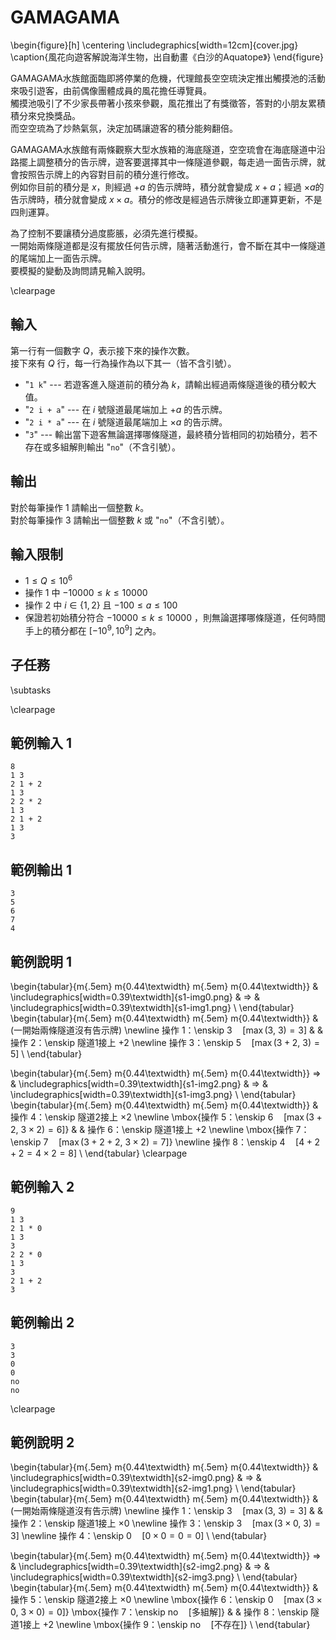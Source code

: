# GAMAGAMA

\begin{figure}[h]
\centering
\includegraphics[width=12cm]{cover.jpg}
\caption{風花向遊客解說海洋生物，出自動畫《白沙的Aquatope》}
\end{figure}

GAMAGAMA水族館面臨即將停業的危機，代理館長空空琉決定推出觸摸池的活動來吸引遊客，由前偶像團體成員的風花擔任導覽員。  
觸摸池吸引了不少家長帶著小孩來參觀，風花推出了有獎徵答，答對的小朋友累積積分來兌換獎品。  
而空空琉為了炒熱氣氛，決定加碼讓遊客的積分能夠翻倍。  

GAMAGAMA水族館有兩條觀察大型水族箱的海底隧道，空空琉會在海底隧道中沿路擺上調整積分的告示牌，遊客要選擇其中一條隧道參觀，每走過一面告示牌，就會按照告示牌上的內容對目前的積分進行修改。  
例如你目前的積分是 $x$，則經過 $+a$ 的告示牌時，積分就會變成 $x+a$；經過 $\times a$的告示牌時，積分就會變成 $x \times a$。積分的修改是經過告示牌後立即運算更新，不是四則運算。  

為了控制不要讓積分過度膨脹，必須先進行模擬。  
一開始兩條隧道都是沒有擺放任何告示牌，隨著活動進行，會不斷在其中一條隧道的尾端加上一面告示牌。  
要模擬的變動及詢問請見輸入說明。  

\clearpage

## 輸入
第一行有一個數字 $Q$，表示接下來的操作次數。  
接下來有 $Q$ 行，每一行為操作為以下其一（皆不含引號）。  

 - "`1 k`" --- 若遊客進入隧道前的積分為 $k$，請輸出經過兩條隧道後的積分較大值。
 - "`2 i + a`" --- 在 $i$ 號隧道最尾端加上 $+a$ 的告示牌。
 - "`2 i * a`" --- 在 $i$ 號隧道最尾端加上 $\times a$ 的告示牌。
 - "`3`" --- 輸出當下遊客無論選擇哪條隧道，最終積分皆相同的初始積分，若不存在或多組解則輸出 "`no`"（不含引號）。

## 輸出
對於每筆操作 $1$ 請輸出一個整數 $k$。  
對於每筆操作 $3$ 請輸出一個整數 $k$ 或 "`no`"（不含引號）。  

## 輸入限制
 - $1 \leq Q \leq 10^6$
 - 操作 $1$ 中 $-10000 \leq k \leq 10000$
 - 操作 $2$ 中 $i \in \{1, 2\}$ 且 $-100 \leq a \leq 100$
 - 保證若初始積分符合 $-10000 \leq k \leq 10000$ ，則無論選擇哪條隧道，任何時間手上的積分都在 $[-10^9, 10^9]$ 之內。

## 子任務
\subtasks

\clearpage

## 範例輸入 1
```
8
1 3
2 1 + 2
1 3
2 2 * 2
1 3
2 1 + 2
1 3
3
```

## 範例輸出 1
```
3
5
6
7
4
```

## 範例說明 1
\begin{tabular}{m{.5em} m{0.44\textwidth} m{.5em} m{0.44\textwidth}}
	&
	\includegraphics[width=0.39\textwidth]{s1-img0.png} &
	$\Rightarrow$ &
	\includegraphics[width=0.39\textwidth]{s1-img1.png} \\
\end{tabular}
\begin{tabular}{m{.5em} m{0.44\textwidth} m{.5em} m{0.44\textwidth}}
	&
	(一開始兩條隧道沒有告示牌) \newline
	操作 1：\enskip $3\quad[\max(3,\ 3) = 3]$
	&
	&
	操作 2：\enskip 隧道1接上 $+ 2$ \newline
	操作 3：\enskip $5\quad[\max(3+2,\ 3) = 5]$
	\\
\end{tabular}

\begin{tabular}{m{.5em} m{0.44\textwidth} m{.5em} m{0.44\textwidth}}
	$\Rightarrow$ &
	\includegraphics[width=0.39\textwidth]{s1-img2.png} &
	$\Rightarrow$ &
	\includegraphics[width=0.39\textwidth]{s1-img3.png} \\
\end{tabular}
\begin{tabular}{m{.5em} m{0.44\textwidth} m{.5em} m{0.44\textwidth}}
	&
	操作 4：\enskip 隧道2接上 $\times 2$ \newline
	\mbox{操作 5：\enskip $6\quad[\max(3+2,\ 3 \times 2) = 6]$}
	&
	&
	操作 6：\enskip 隧道1接上 $+ 2$ \newline
	\mbox{操作 7：\enskip $7\quad[\max(3+2+2,\ 3 \times 2) = 7]$} \newline
	操作 8：\enskip $4\quad[4+2+2 = 4 \times 2 = 8]$
	\\
\end{tabular}
\clearpage

## 範例輸入 2
```
9
1 3
2 1 * 0
1 3
3
2 2 * 0
1 3
3
2 1 + 2
3
```

## 範例輸出 2
```
3
3
0
0
no
no
```

\clearpage

## 範例說明 2
\begin{tabular}{m{.5em} m{0.44\textwidth} m{.5em} m{0.44\textwidth}}
	&
	\includegraphics[width=0.39\textwidth]{s2-img0.png} &
	$\Rightarrow$ &
	\includegraphics[width=0.39\textwidth]{s2-img1.png} \\
\end{tabular}
\begin{tabular}{m{.5em} m{0.44\textwidth} m{.5em} m{0.44\textwidth}}
	&
	(一開始兩條隧道沒有告示牌) \newline
	操作 1：\enskip $3\quad[\max(3,\ 3) = 3]$
	&
	&
	操作 2：\enskip 隧道1接上 $\times 0$ \newline
	操作 3：\enskip $3\quad[\max(3 \times 0,\ 3) = 3]$ \newline
	操作 4：\enskip $0\quad[0 \times 0 = 0 = 0]$
	\\
\end{tabular}

\begin{tabular}{m{.5em} m{0.44\textwidth} m{.5em} m{0.44\textwidth}}
	$\Rightarrow$ &
	\includegraphics[width=0.39\textwidth]{s2-img2.png} &
	$\Rightarrow$ &
	\includegraphics[width=0.39\textwidth]{s2-img3.png} \\
\end{tabular}
\begin{tabular}{m{.5em} m{0.44\textwidth} m{.5em} m{0.44\textwidth}}
	&
	操作 5：\enskip 隧道2接上 $\times 0$ \newline
	\mbox{操作 6：\enskip $0\quad[\max(3 \times 0,\ 3 \times 0) = 0]$}
	\mbox{操作 7：\enskip $\text{no}\quad[\text{多組解}]$}
	&
	&
	操作 8：\enskip 隧道1接上 $+ 2$ \newline
	\mbox{操作 9：\enskip $\text{no}\quad[\text{不存在}]$}
	\\
\end{tabular}